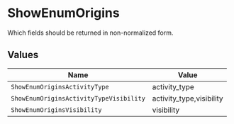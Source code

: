 # ShowEnumOrigins

Which fields should be returned in non-normalized form.


## Values

| Name                                    | Value                                   |
| --------------------------------------- | --------------------------------------- |
| `ShowEnumOriginsActivityType`           | activity_type                           |
| `ShowEnumOriginsActivityTypeVisibility` | activity_type,visibility                |
| `ShowEnumOriginsVisibility`             | visibility                              |